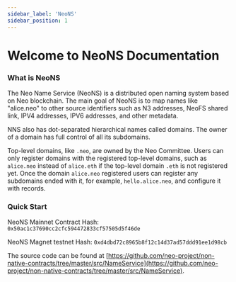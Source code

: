 ```yaml
---
sidebar_label: 'NeoNS'
sidebar_position: 1
---
```


# Welcome to NeoNS Documentation

### What is NeoNS

The Neo Name Service (NeoNS) is a distributed open naming system based on Neo blockchain. The main goal of NeoNS is to map names like "alice.neo" to other source identifiers such as N3 addresses, NeoFS shared link, IPV4 addresses, IPV6 addresses, and other metadata. 

NNS also has dot-separated hierarchical names called domains. The owner of a domain has full control of all its subdomains. 

Top-level domains, like `.neo`, are owned by the Neo Committee. Users can only register domains with the registered top-level domains, such as `alice.neo` instead of `alice.eth` if the top-level domain `.eth` is not registered yet. Once the domain `alice.neo` registered users can register any subdomains ended with it, for example, `hello.alice.neo`, and configure it with records.

### Quick Start

NeoNS Mainnet Contract Hash:  `0x50ac1c37690cc2cfc594472833cf57505d5f46de`

NeoNS Magnet testnet Hash:  `0xd4dbd72c8965b8f12c14d37ad57ddd91ee1d98cb`

The source code can be found at [https://github.com/neo-project/non-native-contracts/tree/master/src/NameService](https://github.com/neo-project/non-native-contracts/tree/master/src/NameService).
